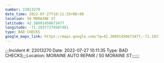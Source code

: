 ```yaml
---
number: 22013270
date_time: 2022-07-27T10:11:35+00:00
location: 50 MORAINE ST
latitude: 42.38691450673477
longitude: -71.19377274587461
type: BAD CHECKS
google_maps_link: https://maps.google.com/?q=42.38691450673477,-71.19377274587461
---
```


;;;Incident #: 22013270  Date: 2022-07-27 10:11:35   Type: BAD CHECKS;;;Location: MORAINE AUTO REPAIR / 50 MORAINE ST;;;;;;
